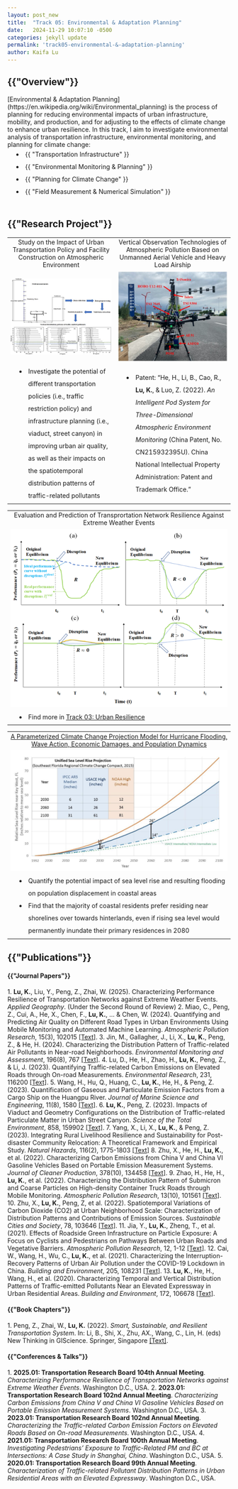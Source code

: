 ```yaml
---
layout: post_new
title:  "Track 05: Environmental & Adaptation Planning"
date:   2024-11-29 10:07:10 -0500
categories: jekyll update
permalink: 'track05-environmental-&-adaptation-planning'
author: Kaifa Lu
---
```


<h2>{{"Overview"}}</h2>
<style>
      li {
        padding-left: 40px;
        line-height: 2;
        text-indent: -20px;
      }
    </style>
[Environmental & Adaptation Planning](https://en.wikipedia.org/wiki/Environmental_planning) is the process of planning for reducing environmental impacts of urban infrastructure, mobility, and production, and for adjusting to the effects of climate change to enhance urban resilience. In this track, I aim to investigate environmental analysis of transportation infrastructure, environmental monitoring, and planning for climate change:
<li>{{ "Transportation Infrastructure" }}</li>
<li>{{ "Environmental Monitoring & Planning" }}</li>
<li>{{ "Planning for Climate Change" }}</li>
<li>{{ "Field Measurement & Numerical Simulation" }}</li>
<br>
<h2>{{"Research Project"}}</h2>
<table style="margin-left: auto; margin-right: auto;">
  <tr style="text-align: center;">
    <td>Study on the Impact of Urban Transportation Policy and Facility Construction on Atmospheric Environment</td>
    <td>Vertical Observation Technologies of Atmospheric Pollution Based on Unmanned Aerial Vehicle and Heavy Load Airship</td>
  </tr>
  <tr style="text-align: center;">
    <td><img src="assets/Track 05_Project01.jpg"></td>
    <td><img src="assets/Track 05_Project02.jpg"></td>
  </tr>
  <tr style="text-align: left;">
    <td>
      <li>Investigate the potential of different transportation policies (i.e., traffic restriction policy) and infrastructure planning (i.e., viaduct, street canyon) in improving urban air quality, as well as their impacts on the spatiotemporal distribution patterns of traffic-related pollutants</li>
    </td>
    <td>
      <li>Patent: “He, H., Li, B., Cao, R., <b>Lu, K.</b>, & Luo, Z. (2022). <em>An Intelligent Pod System for Three-Dimensional Atmospheric Environment Monitoring</em> (China Patent, No. CN215932395U). China National Intellectual Property Administration: Patent and Trademark Office.”</li>
    </td>
  </tr>
 </table>
<table style="margin-left: auto; margin-right: auto;">
  <tr style="text-align: center;">
    <td>Evaluation and Prediction of Transprortation Network Resilience Against Extreme Weather Events</td>
  </tr>
  <tr style="text-align: center;">
    <td><img src="assets/Track 05_Project03.png"></td>
  </tr>
  <tr style="text-align: left;">
    <td>
      <li>Find more in <a href="{{ "https://kaifalu.github.io/kaifalu_page/track03-urban-resilience" }}">Track 03: Urban Resilience</a></li>
    </td>
  </tr>
 </table>
 <table style="margin-left: auto; margin-right: auto;">
  <tr style="text-align: center;">
    <td><a href="{{ "https://dcp.ufl.edu/iadapt/a-parameterized-climate-change-projection-model-for-hurricane-flooding-wave-action-economic-damages-and-population-dynamics/" }}">A Parameterized Climate Change Projection Model for Hurricane Flooding, Wave Action, Economic Damages, and Population Dynamics</a></td>
  </tr>
  <tr style="text-align: center;">
    <td><img src="assets/Track 05_Project04.png"></td>
  </tr>
  <tr style="text-align: left;">
    <td>
      <li>Quantify the potential impact of sea level rise and resulting flooding on population displacement in coastal areas</li>
      <li>Find that the majority of coastal residents prefer residing near shorelines over towards hinterlands, even if rising sea level would permanently inundate their primary residences in 2080</li>
    </td>
  </tr>
 </table>
<h2>{{"Publications"}}</h2>
<h4>{{"Journal Papers"}}</h4>
1. <b>Lu, K.</b>, Liu, Y., Peng, Z., Zhai, W. (2025). Characterizing Performance Resilience of Transportation Networks against Extreme Weather Events. <em>Applied Geography</em>. (Under the Second Round of Review)
2. Miao, C., Peng, Z., Cui, A., He, X., Chen, F., <b>Lu, K.</b>, ... & Chen, W. (2024). Quantifying and Predicting Air Quality on Different Road Types in Urban Environments Using Mobile Monitoring and Automated Machine Learning. <em>Atmospheric Pollution Research</em>, 15(3), 102015 <a href="https://doi.org/10.1016/j.apr.2023.102015">[Text]</a>.
3. Jin, M., Gallagher, J., Li, X., <b>Lu, K.</b>, Peng, Z., & He, H. (2024). Characterizing the Distribution Pattern of Traffic-related Air Pollutants in Near-road Neighborhoods. <em>Environmental Monitoring and Assessment</em>, 196(8), 767 <a href="https://doi.org/10.1007/s10661-024-12917-3">[Text]</a>.
4. Lu, D., He, H., Zhao, H., <b>Lu, K.</b>, Peng, Z., & Li, J. (2023). Quantifying Traffic-related Carbon Emissions on Elevated Roads through On-road Measurements. <em>Environmental Research</em>, 231, 116200 <a href="https://doi.org/10.1016/j.envres.2023.116200">[Text]</a>.
5. Wang, H., Hu, Q., Huang, C., <b>Lu, K.</b>, He, H., & Peng, Z. (2023). Quantification of Gaseous and Particulate Emission Factors from a Cargo Ship on the Huangpu River. <em>Journal of Marine Science and Engineering</em>, 11(8), 1580 <a href="https://doi.org/10.3390/jmse11081580">[Text]</a>.
6. <b>Lu, K.</b>, Peng, Z. (2023). Impacts of Viaduct and Geometry Configurations on the Distribution of Traffic-related Particulate Matter in Urban Street Canyon. <em>Science of the Total Environment</em>, 858, 159902 <a href="https://doi.org/10.1016/j.scitotenv.2022.159902">[Text]</a>.
7. Yang, X., Li, X., <b>Lu, K.</b>, & Peng, Z. (2023). Integrating Rural Livelihood Resilience and Sustainability for Post-disaster Community Relocation: A Theoretical Framework and Empirical Study. <em>Natural Hazards</em>, 116(2), 1775-1803 <a href="https://doi.org/10.1007/s11069-022-05739-4">[Text]</a>
8. Zhu, X., He, H., <b>Lu, K.</b>, et al. (2022). Characterizing Carbon Emissions from China V and China VI Gasoline Vehicles Based on Portable Emission Measurement Systems. <em>Journal of Cleaner Production</em>, 378(10), 134458 <a href="https://doi.org/10.1016/j.jclepro.2022.134458">[Text]</a>.
9. Zhao, H., He, H., <b>Lu, K.</b>, et al. (2022). Characterizing the Distribution Pattern of Submicron and Coarse Particles on High-density Container Truck Roads through Mobile Monitoring. <em>Atmospheric Pollution Research</em>, 13(10), 101561 <a href="https://doi.org/10.1016/j.apr.2022.101561">[Text]</a>.
10. Zhu, X., <b>Lu, K.</b>, Peng, Z, et al. (2022). Spatiotemporal Variations of Carbon Dioxide (CO2) at Urban Neighborhood Scale: Characterization of Distribution Patterns and Contributions of Emission Sources. <em>Sustainable Cities and Society</em>, 78, 103646 <a href="https://doi.org/10.1016/j.scs.2021.103646">[Text]</a>.
11. Jia, Y., <b>Lu, K.</b>, Zheng, T., et al. (2021). Effects of Roadside Green Infrastructure on Particle Exposure: A Focus on Cyclists and Pedestrians on Pathways Between Urban Roads and Vegetative Barriers. <em>Atmospheric Pollution Research</em>, 12, 1-12 <a href="https://doi.org/10.1016/j.apr.2021.01.017">[Text]</a>.
12. Cai, W., Wang, H., Wu, C., <b>Lu, K.</b>, et al. (2021). Characterizing the Interruption-Recovery Patterns of Urban Air Pollution under the COVID-19 Lockdown in China. <em>Building and Environment</em>, 205, 108231 <a href="https://doi.org/10.1016/j.buildenv.2021.108231">[Text]</a>.
13. <b>Lu, K.</b>, He, H., Wang, H., et al. (2020). Characterizing Temporal and Vertical Distribution Patterns of Traffic-emitted Pollutants Near an Elevated Expressway in Urban Residential Areas. <em>Building and Environment</em>, 172, 106678 <a href="https://doi.org/10.1016/j.buildenv.2020.106678">[Text]</a>.
<br>
<h4>{{"Book Chapters"}}</h4>
1. Peng, Z., Zhai, W., <b>Lu, K.</b> (2022). <em>Smart, Sustainable, and Resilient Transportation System</em>. In: Li, B., Shi, X., Zhu, AX., Wang, C., Lin, H. (eds) New Thinking in GIScience. Springer, Singapore <a href="https://doi.org/10.1007/978-981-19-3816-0_34">[Text]</a>.
  <br>
<h4>{{"Conferences & Talks"}}</h4>
1. <b>2025.01: Transportation Research Board 104th Annual Meeting</b>. <em>Characterizing Performance Resilience of Transportation Networks against Extreme Weather Events</em>. Washington D.C., USA.
2. <b>2023.01: Transportation Research Board 102nd Annual Meeting</b>. <em>Characterizing Carbon Emissions from China V and China VI Gasoline Vehicles Based on Portable Emission Measurement Systems</em>. Washington D.C., USA.
3. <b>2023.01: Transportation Research Board 102nd Annual Meeting</b>. <em>Characterizing the Traffic-related Carbon Emission Factors on Elevated Roads Based on On-road Measurements</em>. Washington D.C., USA.
4. <b>2021.01: Transportation Research Board 100th Annual Meeting</b>. <em>Investigating Pedestrians’ Exposure to Traffic-Related PM and BC at Intersections: A Case Study in Shanghai, China</em>. Washington D.C., USA.
5. <b>2020.01: Transportation Research Board 99th Annual Meeting</b>. <em>Characterization of Traffic-related Pollutant Distribution Patterns in Urban Residential Areas with an Elevated Expressway</em>. Washington D.C., USA.
